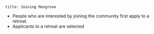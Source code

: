 ```
title: Joining Mangrove
```

- People who are interested by joining the community first apply to a retreat.
- Applicants to a retreat are selected 


